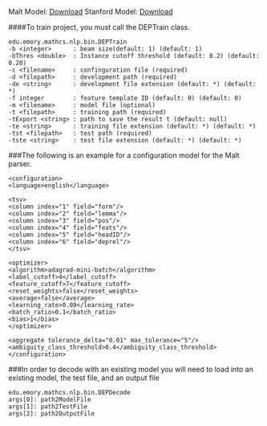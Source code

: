 Malt Model: [Download](https://drive.google.com/file/d/0B3akpSg7pbnLUlBWVjUyLUdaOEk/view?usp=sharing)
Stanford Model: [Download](https://drive.google.com/file/d/0B3akpSg7pbnLQkNfWmNEZXdHaUE/view?usp=sharing)

####To train project, you must call the DEPTrain class.

```
edu.emory.mathcs.nlp.bin.DEPTrain
-b <integer>      : beam size(default: 1) (default: 1)
-bThres <double>  : Instance cutoff threshold (default: 0.2) (default: 0.20)
-c <filename>     : confinguration file (required)
-d <filepath>     : development path (required)
-de <string>      : development file extension (default: *) (default: *)
-f integer        : feature template ID (default: 0) (default: 0)
-m <filename>     : model file (optional)
-t <filepath>     : training path (required)
-tExport <string> : path to save the result t (default: null)
-te <string>      : training file extension (default: *) (default: *)
-tst <filepath>   : test path (required)
-tste <string>    : test file extension (default: *) (default: *)
```


###The following is an example for a configuration model for the Malt parser.

```
<configuration>
<language>english</language>

<tsv>
<column index="1" field="form"/>
<column index="2" field="lemma"/>
<column index="3" field="pos"/>
<column index="4" field="feats"/>
<column index="5" field="headID"/>
<column index="6" field="deprel"/>
</tsv>

<optimizer>
<algorithm>adagrad-mini-batch</algorithm>
<label_cutoff>4</label_cutoff>
<feature_cutoff>7</feature_cutoff>
<reset_weights>false</reset_weights>
<average>false</average>
<learning_rate>0.09</learning_rate>
<batch_ratio>0.1</batch_ratio>
<bias>1</bias>
</optimizer>

<aggregate tolerance_delta="0.01" max_tolerance="5"/>
<ambiguity_class_threshold>0.4</ambiguity_class_threshold>
</configuration>
```

###In order to decode with an existing model you will need to load into an existing model, the test file, and an output file

```
edu.emory.mathcs.nlp.bin.DEPDecode 
args[0]: path2ModelFile
args[1]: path2TestFile
args[2]: path2OutputFile
```